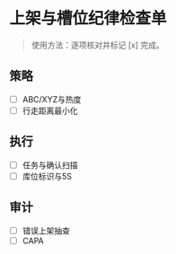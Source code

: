 # 上架与槽位纪律检查单

> 使用方法：逐项核对并标记 [x] 完成。

## 策略

- [ ] ABC/XYZ与热度
- [ ] 行走距离最小化

## 执行

- [ ] 任务与确认扫描
- [ ] 库位标识与5S

## 审计

- [ ] 错误上架抽查
- [ ] CAPA
